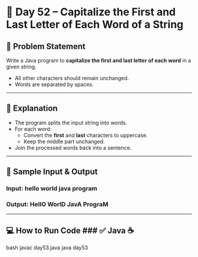 # 🌟 Day 52 – Capitalize the First and Last Letter of Each Word of a String  

## 🎯 Problem Statement  
Write a Java program to **capitalize the first and last letter of each word** in a given string.  
- All other characters should remain unchanged.  
- Words are separated by spaces.  

---

## 📖 Explanation  

- The program splits the input string into words.  
- For each word:
  - Convert the **first** and **last** characters to uppercase.  
  - Keep the middle part unchanged.  
- Join the processed words back into a sentence.  

---

## 📝 Sample Input & Output  

### Input:  hello world java program

### Output:  HellO WorlD JavA PrograM


---

## 💻 How to Run Code ### ✅ Java ☕
bash
javac day53.java
java day53
